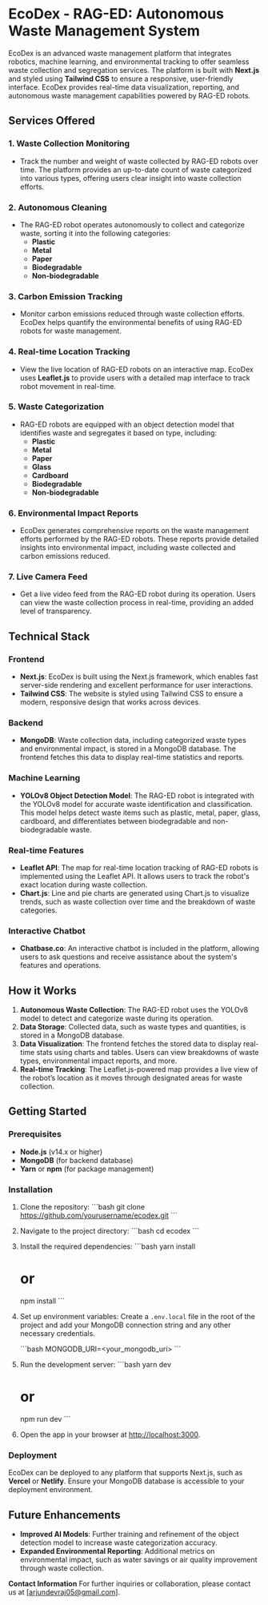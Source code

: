 
# EcoDex - RAG-ED: Autonomous Waste Management System

EcoDex is an advanced waste management platform that integrates robotics, machine learning, and environmental tracking to offer seamless waste collection and segregation services. The platform is built with **Next.js** and styled using **Tailwind CSS** to ensure a responsive, user-friendly interface. EcoDex provides real-time data visualization, reporting, and autonomous waste management capabilities powered by RAG-ED robots.

## Services Offered

### 1. **Waste Collection Monitoring**
   - Track the number and weight of waste collected by RAG-ED robots over time. The platform provides an up-to-date count of waste categorized into various types, offering users clear insight into waste collection efforts.

### 2. **Autonomous Cleaning**
   - The RAG-ED robot operates autonomously to collect and categorize waste, sorting it into the following categories:
     - **Plastic**
     - **Metal**
     - **Paper**
     - **Biodegradable**
     - **Non-biodegradable**

### 3. **Carbon Emission Tracking**
   - Monitor carbon emissions reduced through waste collection efforts. EcoDex helps quantify the environmental benefits of using RAG-ED robots for waste management.

### 4. **Real-time Location Tracking**
   - View the live location of RAG-ED robots on an interactive map. EcoDex uses **Leaflet.js** to provide users with a detailed map interface to track robot movement in real-time.

### 5. **Waste Categorization**
   - RAG-ED robots are equipped with an object detection model that identifies waste and segregates it based on type, including:
     - **Plastic**
     - **Metal**
     - **Paper**
     - **Glass**
     - **Cardboard**
     - **Biodegradable**
     - **Non-biodegradable**

### 6. **Environmental Impact Reports**
   - EcoDex generates comprehensive reports on the waste management efforts performed by the RAG-ED robots. These reports provide detailed insights into environmental impact, including waste collected and carbon emissions reduced.

### 7. **Live Camera Feed**
   - Get a live video feed from the RAG-ED robot during its operation. Users can view the waste collection process in real-time, providing an added level of transparency.

## Technical Stack

### **Frontend**
- **Next.js**: EcoDex is built using the Next.js framework, which enables fast server-side rendering and excellent performance for user interactions.
- **Tailwind CSS**: The website is styled using Tailwind CSS to ensure a modern, responsive design that works across devices.

### **Backend**
- **MongoDB**: Waste collection data, including categorized waste types and environmental impact, is stored in a MongoDB database. The frontend fetches this data to display real-time statistics and reports.

### **Machine Learning**
- **YOLOv8 Object Detection Model**: The RAG-ED robot is integrated with the YOLOv8 model for accurate waste identification and classification. This model helps detect waste items such as plastic, metal, paper, glass, cardboard, and differentiates between biodegradable and non-biodegradable waste.

### **Real-time Features**
- **Leaflet API**: The map for real-time location tracking of RAG-ED robots is implemented using the Leaflet API. It allows users to track the robot's exact location during waste collection.
- **Chart.js**: Line and pie charts are generated using Chart.js to visualize trends, such as waste collection over time and the breakdown of waste categories.

### **Interactive Chatbot**
- **Chatbase.co**: An interactive chatbot is included in the platform, allowing users to ask questions and receive assistance about the system's features and operations.

## How it Works
1. **Autonomous Waste Collection**: The RAG-ED robot uses the YOLOv8 model to detect and categorize waste during its operation.
2. **Data Storage**: Collected data, such as waste types and quantities, is stored in a MongoDB database.
3. **Data Visualization**: The frontend fetches the stored data to display real-time stats using charts and tables. Users can view breakdowns of waste types, environmental impact reports, and more.
4. **Real-time Tracking**: The Leaflet.js-powered map provides a live view of the robot’s location as it moves through designated areas for waste collection.

## Getting Started

### Prerequisites
- **Node.js** (v14.x or higher)
- **MongoDB** (for backend database)
- **Yarn** or **npm** (for package management)

### Installation

1. Clone the repository:
   \`\`\`bash
   git clone https://github.com/yourusername/ecodex.git
   \`\`\`

2. Navigate to the project directory:
   \`\`\`bash
   cd ecodex
   \`\`\`

3. Install the required dependencies:
   \`\`\`bash
   yarn install
   # or
   npm install
   \`\`\`

4. Set up environment variables:
   Create a `.env.local` file in the root of the project and add your MongoDB connection string and any other necessary credentials.

   \`\`\`bash
   MONGODB_URI=<your_mongodb_uri>
   \`\`\`

5. Run the development server:
   \`\`\`bash
   yarn dev
   # or
   npm run dev
   \`\`\`

6. Open the app in your browser at [http://localhost:3000](http://localhost:3000).

### Deployment

EcoDex can be deployed to any platform that supports Next.js, such as **Vercel** or **Netlify**. Ensure your MongoDB database is accessible to your deployment environment.

## Future Enhancements
- **Improved AI Models**: Further training and refinement of the object detection model to increase waste categorization accuracy.
- **Expanded Environmental Reporting**: Additional metrics on environmental impact, such as water savings or air quality improvement through waste collection.


**Contact Information**
For further inquiries or collaboration, please contact us at [arjundevraj05@gmail.com].
